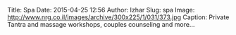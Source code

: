 Title: Spa
Date: 2015-04-25 12:56
Author: Izhar
Slug: spa
Image: http://www.nrg.co.il/images/archive/300x225/1/031/373.jpg
Caption: Private Tantra and massage workshops, couples counseling and more...
